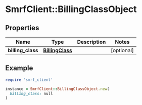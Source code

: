 # SmrfClient::BillingClassObject

## Properties

| Name | Type | Description | Notes |
| ---- | ---- | ----------- | ----- |
| **billing_class** | [**BillingClass**](BillingClass.md) |  | [optional] |

## Example

```ruby
require 'smrf_client'

instance = SmrfClient::BillingClassObject.new(
  billing_class: null
)
```

